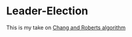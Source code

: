 # Leader-Election


This is my take on [Chang and Roberts algorithm](http://en.wikipedia.org/wiki/Chang_and_Roberts_algorithm)